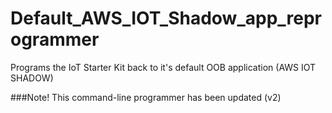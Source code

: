 # Default_AWS_IOT_Shadow_app_reprogrammer
Programs the IoT Starter Kit back to it's default OOB application (AWS IOT SHADOW)

###Note! This command-line programmer has been updated (v2)
